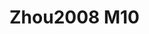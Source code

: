# Zhou2008 M10
<a name="material" />
<script type="application/ld+json">

  {
    "@context": "https://schema.org/",
    "@type": "ChemicalSubstance",
    "http://purl.org/dc/terms/conformsTo":
      {
        "@type": "CreativeWork",
        "@id": "https://bioschemas.org/profiles/ChemicalSubstance/0.4-RELEASE/"
      },
    "@id": "https://egonw.github.io/nanowiki/nanowiki222.html#material",
    "name": "Zhou2008 M10",
    "sameAs: "http://127.0.0.1/mediawiki/index.php/Special:URIResolver/Zhou2008_M10"
  }
</script>

